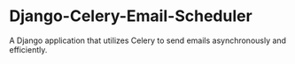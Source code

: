 # Django-Celery-Email-Scheduler
A Django application that utilizes Celery to send emails asynchronously and efficiently.
